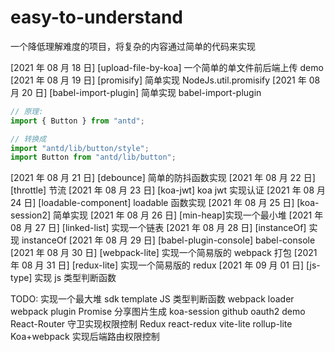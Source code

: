 # easy-to-understand

一个降低理解难度的项目，将复杂的内容通过简单的代码来实现

[2021 年 08 月 18 日] [upload-file-by-koa] 一个简单的单文件前后端上传 demo
[2021 年 08 月 19 日] [promisify] 简单实现 NodeJs.util.promisify
[2021 年 08 月 20 日] [babel-import-plugin] 简单实现 babel-import-plugin

```js
// 原理:
import { Button } from "antd";

// 转换成
import "antd/lib/button/style";
import Button from "antd/lib/button";
```

[2021 年 08 月 21 日] [debounce] 简单的防抖函数实现
[2021 年 08 月 22 日] [throttle] 节流
[2021 年 08 月 23 日] [koa-jwt] koa jwt 实现认证
[2021 年 08 月 24 日] [loadable-component] loadable 函数实现
[2021 年 08 月 25 日] [koa-session2] 简单实现
[2021 年 08 月 26 日] [min-heap]实现一个最小堆
[2021 年 08 月 27 日] [linked-list] 实现一个链表
[2021 年 08 月 28 日] [instanceOf] 实现 instanceOf
[2021 年 08 月 29 日] [babel-plugin-console] babel-console
[2021 年 08 月 30 日] [webpack-lite] 实现一个简易版的 webpack 打包
[2021 年 08 月 31 日] [redux-lite] 实现一个简易版的 redux
[2021 年 09 月 01 日] [js-type] 实现 js 类型判断函数

TODO:
实现一个最大堆
sdk template
JS 类型判断函数
webpack loader
webpack plugin
Promise
分享图片生成
koa-session
github oauth2 demo
React-Router 守卫实现权限控制
Redux
react-redux
vite-lite
rollup-lite
Koa+webpack 实现后端路由权限控制
